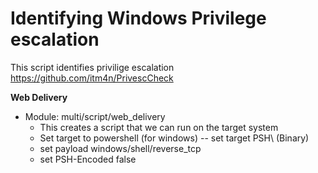 # Identifying Windows Privilege escalation
This script identifies privilige escalation  
https://github.com/itm4n/PrivescCheck

**Web Delivery**  
- Module: multi/script/web_delivery
  - This creates a script that we can run on the target system
  - Set target to powershell (for windows) -- set target PSH\ (Binary)
  - set payload windows/shell/reverse_tcp
  - set PSH-Encoded false
